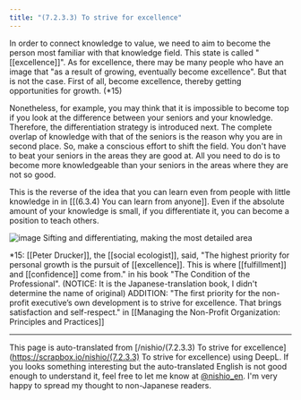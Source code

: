 ```yaml
---
title: "(7.2.3.3) To strive for excellence"
---
```


In order to connect knowledge to value, we need to aim to become the person most familiar with that knowledge field. This state is called "[[excellence]]". As for excellence, there may be many people who have an image that "as a result of growing, eventually become excellence". But that is not the case. First of all, become excellence, thereby getting opportunities for growth. (*15)

Nonetheless, for example, you may think that it is impossible to become top if you look at the difference between your seniors and your knowledge. Therefore, the differentiation strategy is introduced next.
The complete overlap of knowledge with that of the seniors is the reason why you are in second place. So, make a conscious effort to shift the field. You don't have to beat your seniors in the areas they are good at. All you need to do is to become more knowledgeable than your seniors in the areas where they are not so good.

This is the reverse of the idea that you can learn even from people with little knowledge in in [[(6.3.4) You can learn from anyone]]. Even if the absolute amount of your knowledge is small, if you differentiate it, you can become a position to teach others.

![image](https://gyazo.com/85996e6894cb81ce12cc85c50ecdd047/thumb/1000)
Sifting and differentiating, making the most detailed area

*15: [[Peter Drucker]], the [[social ecologist]], said, "The highest priority for personal growth is the pursuit of [[excellence]]. This is where [[fulfillment]] and [[confidence]] come from." in his book "The Condition of the Professional". (NOTICE: It is the Japanese-translation book, I didn't determine the name of original)
ADDITION: "The first priority for the non-profit executive’s own development is to strive for excellence. That brings satisfaction and self-respect." in [[Managing the Non-Profit Organization: Principles and Practices]]

---
This page is auto-translated from [/nishio/(7.2.3.3) To strive for excellence](https://scrapbox.io/nishio/(7.2.3.3) To strive for excellence) using DeepL. If you looks something interesting but the auto-translated English is not good enough to understand it, feel free to let me know at [@nishio_en](https://twitter.com/nishio_en). I'm very happy to spread my thought to non-Japanese readers.